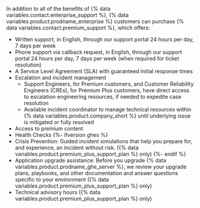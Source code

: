 In addition to all of the benefits of {% data variables.contact.enterprise_support %}, {% data variables.product.prodname_enterprise %} customers can purchase {% data variables.contact.premium_support %}, which offers:
- Written support, in English, through our support portal 24 hours per day, 7 days per week
- Phone support via callback request, in English, through our support portal 24 hours per day, 7 days per week (when required for ticket resolution)
- A Service Level Agreement (SLA) with guaranteed initial response times
- Escalation and incident management
  - Support Engineers, for Premium customers, and Customer Reliability Engineers (CREs), for Premium Plus customers, have direct access to escalation engineering resources, if needed to expedite case resolution
  - Available incident coordinator to manage technical resources within {% data variables.product.company_short %} until underlying issue is mitigated or fully resolved
- Access to premium content
- Health Checks
{%- ifversion ghes %}
- Crisis Prevention: Guided incident simulations that help you prepare for, and experience, an incident without risk. ({% data variables.product.premium_plus_support_plan %} only)
{%- endif %}
- Application upgrade assistance: Before you upgrade {% data variables.product.prodname_ghe_server %}, we review your upgrade plans, playbooks, and other documentation and answer questions specific to your environment ({% data variables.product.premium_plus_support_plan %} only)
- Technical advisory hours ({% data variables.product.premium_plus_support_plan %} only)
